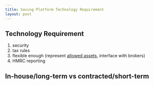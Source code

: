 ```yaml
---
title: Saving Platform Technology Requirement
layout: post
---
```


## Technology Requirement

1. security
2. tax rules
3. flexible enough (represent [allowed assets](https://www.gov.uk/guidance/stocks-and-shares-investments-for-isa-managers), interface with brokers)
4. HMRC reporting

## In-house/long-term vs contracted/short-term
